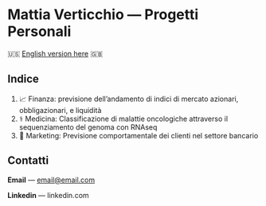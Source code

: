 # Mattia Verticchio — Progetti Personali

🇺🇸 [English version here](https://github.com/MattiaVerticchio) 🇬🇧

## Indice
1. 📈 Finanza: previsione dell’andamento di indici di mercato azionari, obbligazionari, e liquidità
1. ⚕ Medicina: Classificazione di malattie oncologiche attraverso il sequenziamento del genoma con RNAseq
1. 🏦 Marketing: Previsione comportamentale dei clienti nel settore bancario

## Contatti
**Email** — email@email.com

**Linkedin** — linkedin.com
